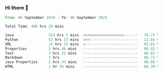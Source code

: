 ### Hi there 👋

<!--
**luoxuanzao/luoxuanzao** is a ✨ _special_ ✨ repository because its `README.md` (this file) appears on your GitHub profile.

Here are some ideas to get you started:

- 🔭 I’m currently working on ...
- 🌱 I’m currently learning ...
- 👯 I’m looking to collaborate on ...
- 🤔 I’m looking for help with ...
- 💬 Ask me about ...
- 📫 How to reach me: ...
- 😄 Pronouns: ...
- ⚡ Fun fact: ...
-->

<!--START_SECTION:waka-->

```rust
From: 06 September 2024 - To: 06 September 2025

Total Time: 408 hrs 29 mins

Java                314 hrs 5 mins  >>>>>>>>>>>>>>>>>>>------   76.73 %
Python              52 hrs 33 mins  >>>----------------------   12.84 %
XML                 14 hrs 55 mins  >------------------------   03.65 %
Properties          3 hrs 46 mins   -------------------------   00.92 %
Text                3 hrs 22 mins   -------------------------   00.83 %
Markdown            3 hrs           -------------------------   00.73 %
Java Properties     2 hrs 43 mins   -------------------------   00.66 %
HTML                1 hr 36 mins    -------------------------   00.39 %
```

<!--END_SECTION:waka-->